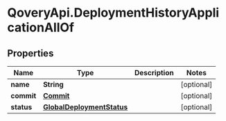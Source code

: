 # QoveryApi.DeploymentHistoryApplicationAllOf

## Properties

Name | Type | Description | Notes
------------ | ------------- | ------------- | -------------
**name** | **String** |  | [optional] 
**commit** | [**Commit**](Commit.md) |  | [optional] 
**status** | [**GlobalDeploymentStatus**](GlobalDeploymentStatus.md) |  | [optional] 


